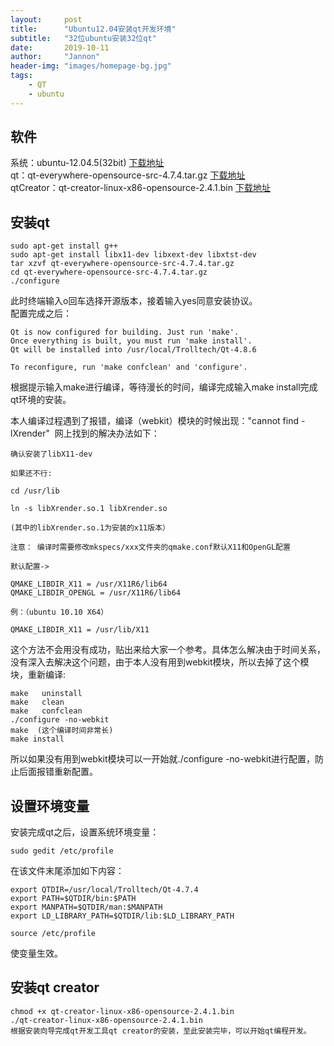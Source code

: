 ```yaml
---
layout:     post
title:      "Ubuntu12.04安装qt开发环境"
subtitle:   "32位ubuntu安装32位qt"
date:       2019-10-11
author:     "Jannon"
header-img: "images/homepage-bg.jpg"
tags:
    - QT
    - ubuntu
---
```

## 软件
系统：ubuntu-12.04.5(32bit)    [下载地址](https://mirrors.tuna.tsinghua.edu.cn/ubuntu-releases/12.04/ubuntu-12.04.5-desktop-i386.iso)   
qt：qt-everywhere-opensource-src-4.7.4.tar.gz   [下载地址](https://mirrors.tuna.tsinghua.edu.cn/qt/archive/qt/4.7/qt-everywhere-opensource-src-4.7.4.tar.gz)   
qtCreator：qt-creator-linux-x86-opensource-2.4.1.bin [下载地址](https://mirrors.tuna.tsinghua.edu.cn/qt/archive/qtcreator/2.4/qt-creator-2.4.1-src.tar.gz)

## 安装qt

``` shell
sudo apt-get install g++
sudo apt-get install libx11-dev libxext-dev libxtst-dev
tar xzvf qt-everywhere-opensource-src-4.7.4.tar.gz
cd qt-everywhere-opensource-src-4.7.4.tar.gz
./configure
```
此时终端输入o回车选择开源版本，接着输入yes同意安装协议。   
配置完成之后：
``` shell
Qt is now configured for building. Just run 'make'.
Once everything is built, you must run 'make install'.
Qt will be installed into /usr/local/Trolltech/Qt-4.8.6

To reconfigure, run 'make confclean' and 'configure'.
```
根据提示输入make进行编译，等待漫长的时间，编译完成输入make install完成qt环境的安装。

本人编译过程遇到了报错，编译（webkit）模块的时候出现："cannot find -lXrender" 
网上找到的解决办法如下：
```
确认安装了libX11-dev 

如果还不行: 

cd /usr/lib 

ln -s libXrender.so.1 libXrender.so 

(其中的libXrender.so.1为安装的x11版本） 

注意： 编译时需要修改mkspecs/xxx文件夹的qmake.conf默认X11和OpenGL配置 

默认配置-> 

QMAKE_LIBDIR_X11 = /usr/X11R6/lib64 
QMAKE_LIBDIR_OPENGL = /usr/X11R6/lib64 

例：（ubuntu 10.10 X64） 

QMAKE_LIBDIR_X11 = /usr/lib/X11
```
这个方法不会用没有成功，贴出来给大家一个参考。具体怎么解决由于时间关系，没有深入去解决这个问题，由于本人没有用到webkit模块，所以去掉了这个模块，重新编译:
``` shell
make   uninstall
make   clean
make   confclean
./configure -no-webkit
make  (这个编译时间非常长)
make install
```
所以如果没有用到webkit模块可以一开始就./configure -no-webkit进行配置，防止后面报错重新配置。

## 设置环境变量
安装完成qt之后，设置系统环境变量：
``` shell
sudo gedit /etc/profile
```
在该文件末尾添加如下内容：
```
export QTDIR=/usr/local/Trolltech/Qt-4.7.4
export PATH=$QTDIR/bin:$PATH
export MANPATH=$QTDIR/man:$MANPATH
export LD_LIBRARY_PATH=$QTDIR/lib:$LD_LIBRARY_PATH
```

``` shell
source /etc/profile
```
使变量生效。

## 安装qt creator
``` shell
chmod +x qt-creator-linux-x86-opensource-2.4.1.bin
./qt-creator-linux-x86-opensource-2.4.1.bin
根据安装向导完成qt开发工具qt creator的安装，至此安装完毕，可以开始qt编程开发。
